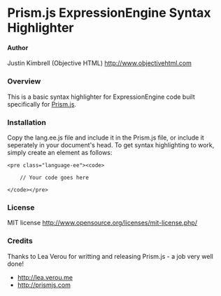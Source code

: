 # Prism.js ExpressionEngine Syntax Highlighter

#### Author
Justin Kimbrell (Objective HTML)
http://www.objectivehtml.com

### Overview

This is a basic syntax highlighter for ExpressionEngine code built specifically for [Prism.js](http://prismjs.com).

### Installation

Copy the lang.ee.js file and include it in the Prism.js file, or include it seperately in your document's head. To get syntax highlighting to work, simply create an element as follows:

	<pre class="language-ee"><code>
	
		// Your code goes here
	
	</code></pre>
	

### License

MIT license http://www.opensource.org/licenses/mit-license.php/

### Credits

Thanks to Lea Verou for writting and releasing Prism.js - a job very well done!

- http://lea.verou.me
- http://prismjs.com